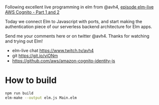 Following excellent live programming in elm from @avh4, [episode elm-live AWS Cognito - Part 1 and 2](https://www.youtube.com/watch?v=seLD59KsHJk)

Today we connect Elm to Javascript with ports, and start making the authentication piece of our serverless backend architecture for Elm apps.

Send me your comments here or on twitter @avh4\. Thanks for watching and trying out Elm!

- elm-live chat <https://www.twitch.tv/avh4>
- git <https://git.io/viONm>
- <https://github.com/aws/amazon-cognito-identity-js>

# How to build

```bash
npm run build
elm-make --output elm.js Main.elm
```

